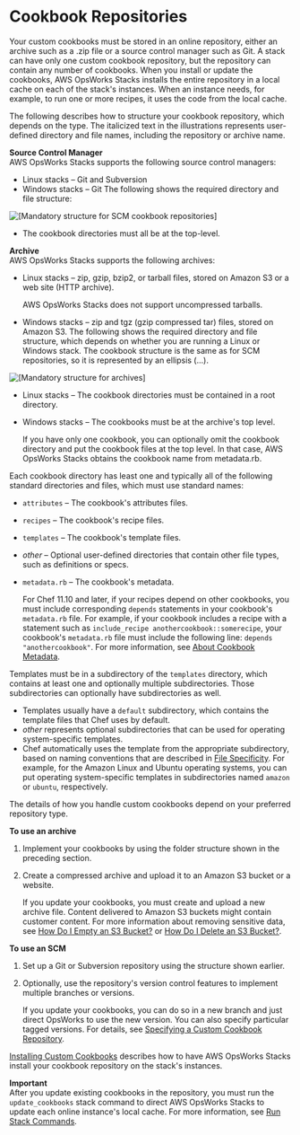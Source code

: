 # Cookbook Repositories<a name="workingcookbook-installingcustom-repo"></a>

Your custom cookbooks must be stored in an online repository, either an archive such as a \.zip file or a source control manager such as Git\. A stack can have only one custom cookbook repository, but the repository can contain any number of cookbooks\. When you install or update the cookbooks, AWS OpsWorks Stacks installs the entire repository in a local cache on each of the stack's instances\. When an instance needs, for example, to run one or more recipes, it uses the code from the local cache\.

The following describes how to structure your cookbook repository, which depends on the type\. The italicized text in the illustrations represents user\-defined directory and file names, including the repository or archive name\.

**Source Control Manager**  
AWS OpsWorks Stacks supports the following source control managers:  
+ Linux stacks – Git and Subversion
+ Windows stacks – Git
The following shows the required directory and file structure:  

![\[Mandatory structure for SCM cookbook repositories\]](http://docs.aws.amazon.com/opsworks/latest/userguide/images/cookbook_folders.png)
+ The cookbook directories must all be at the top\-level\.

**Archive**  
AWS OpsWorks Stacks supports the following archives:  
+ Linux stacks – zip, gzip, bzip2, or tarball files, stored on Amazon S3 or a web site \(HTTP archive\)\. 

  AWS OpsWorks Stacks does not support uncompressed tarballs\.
+ Windows stacks – zip and tgz \(gzip compressed tar\) files, stored on Amazon S3\.
The following shows the required directory and file structure, which depends on whether you are running a Linux or Windows stack\. The cookbook structure is the same as for SCM repositories, so it is represented by an ellipsis \(\.\.\.\)\.  

![\[Mandatory structure for archives\]](http://docs.aws.amazon.com/opsworks/latest/userguide/images/cookbook_folders_archive.png)
+ Linux stacks – The cookbook directories must be contained in a root directory\. 
+ Windows stacks – The cookbooks must be at the archive's top level\.

  If you have only one cookbook, you can optionally omit the cookbook directory and put the cookbook files at the top level\. In that case, AWS OpsWorks Stacks obtains the cookbook name from metadata\.rb\.

Each cookbook directory has least one and typically all of the following standard directories and files, which must use standard names:
+ `attributes` – The cookbook's attributes files\. 
+ `recipes` – The cookbook's recipe files\.
+ `templates` – The cookbook's template files\. 
+ *other* – Optional user\-defined directories that contain other file types, such as definitions or specs\.
+ `metadata.rb` – The cookbook's metadata\.

  For Chef 11\.10 and later, if your recipes depend on other cookbooks, you must include corresponding `depends` statements in your cookbook's `metadata.rb` file\. For example, if your cookbook includes a recipe with a statement such as `include_recipe anothercookbook::somerecipe`, your cookbook's `metadata.rb` file must include the following line: `depends "anothercookbook"`\. For more information, see [About Cookbook Metadata](http://docs.chef.io/cookbook_repo.html#about-cookbook-metadata)\.

Templates must be in a subdirectory of the `templates` directory, which contains at least one and optionally multiple subdirectories\. Those subdirectories can optionally have subdirectories as well\.
+ Templates usually have a `default` subdirectory, which contains the template files that Chef uses by default\.
+ *other* represents optional subdirectories that can be used for operating system\-specific templates\.
+ Chef automatically uses the template from the appropriate subdirectory, based on naming conventions that are described in [File Specificity](http://docs.chef.io/templates.html#file-specificity)\. For example, for the Amazon Linux and Ubuntu operating systems, you can put operating system\-specific templates in subdirectories named `amazon` or `ubuntu`, respectively\.

The details of how you handle custom cookbooks depend on your preferred repository type\. 

**To use an archive**

1. Implement your cookbooks by using the folder structure shown in the preceding section\.

1. Create a compressed archive and upload it to an Amazon S3 bucket or a website\.

   If you update your cookbooks, you must create and upload a new archive file\. Content delivered to Amazon S3 buckets might contain customer content\. For more information about removing sensitive data, see [How Do I Empty an S3 Bucket?](https://docs.aws.amazon.com/AmazonS3/latest/user-guide/empty-bucket.html) or [How Do I Delete an S3 Bucket?](https://docs.aws.amazon.com/AmazonS3/latest/user-guide/delete-bucket.html)\.

**To use an SCM**

1. Set up a Git or Subversion repository using the structure shown earlier\.

1. Optionally, use the repository's version control features to implement multiple branches or versions\.

   If you update your cookbooks, you can do so in a new branch and just direct OpsWorks to use the new version\. You can also specify particular tagged versions\. For details, see [Specifying a Custom Cookbook Repository](workingcookbook-installingcustom-enable.md#workingcookbook-installingcustom-enable-repo)\.

[Installing Custom Cookbooks](workingcookbook-installingcustom-enable.md) describes how to have AWS OpsWorks Stacks install your cookbook repository on the stack's instances\.

**Important**  
After you update existing cookbooks in the repository, you must run the `update_cookbooks` stack command to direct AWS OpsWorks Stacks to update each online instance's local cache\. For more information, see [Run Stack Commands](workingstacks-commands.md)\.